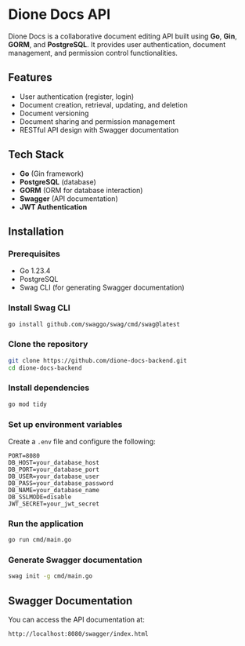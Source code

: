 # Dione Docs API

Dione Docs is a collaborative document editing API built using **Go**, **Gin**, **GORM**, and **PostgreSQL**. It provides user authentication, document management, and permission control functionalities.

## Features
- User authentication (register, login)
- Document creation, retrieval, updating, and deletion
- Document versioning
- Document sharing and permission management
- RESTful API design with Swagger documentation

## Tech Stack
- **Go** (Gin framework)
- **PostgreSQL** (database)
- **GORM** (ORM for database interaction)
- **Swagger** (API documentation)
- **JWT Authentication**

## Installation

### Prerequisites
- Go 1.23.4
- PostgreSQL
- Swag CLI (for generating Swagger documentation)

### Install Swag CLI
```sh
go install github.com/swaggo/swag/cmd/swag@latest
```

### Clone the repository
```sh
git clone https://github.com/dione-docs-backend.git
cd dione-docs-backend
```

### Install dependencies
```sh
go mod tidy
```

### Set up environment variables
Create a `.env` file and configure the following:
```env
PORT=8080
DB_HOST=your_database_host
DB_PORT=your_database_port
DB_USER=your_database_user
DB_PASS=your_database_password
DB_NAME=your_database_name
DB_SSLMODE=disable
JWT_SECRET=your_jwt_secret
```

### Run the application
```sh
go run cmd/main.go
```

### Generate Swagger documentation
```sh
swag init -g cmd/main.go
```

## Swagger Documentation
You can access the API documentation at:
```
http://localhost:8080/swagger/index.html
```

<!-- 
## Contribution
1. Fork the repository
2. Create a new feature branch (`git checkout -b feature-name`)
3. Commit your changes (`git commit -m "Added new feature"`)
4. Push to the branch (`git push origin feature-name`)
5. Open a Pull Request

## License
This project is licensed under the MIT License.
 -->
